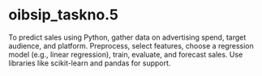 # oibsip_taskno.5
To predict sales using Python, gather data on advertising spend, target audience, and platform. Preprocess, select features, choose a regression model (e.g., linear regression), train, evaluate, and forecast sales. Use libraries like scikit-learn and pandas for support.
